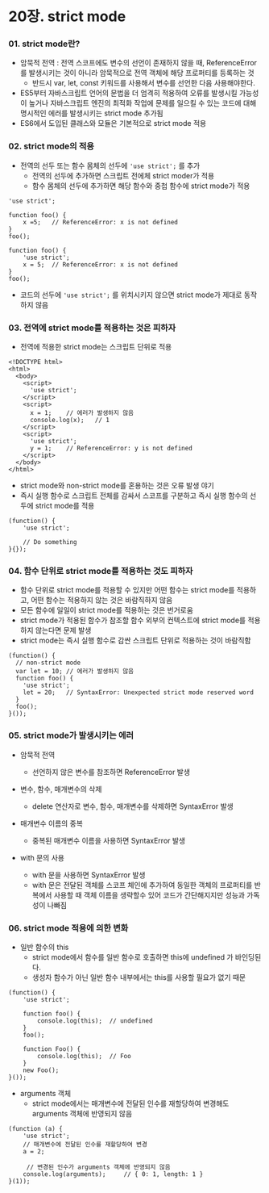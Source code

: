 # 20장. strict mode

### 01. strict mode란?
- 암묵적 전역 : 전역 스코프에도 변수의 선언이 존재하지 않을 때, ReferenceError를 발생시키는 것이 아니라 암묵적으로 전역 객체에 해당 프로퍼티를 등록하는 것
  - 반드시 var, let, const 키워드를 사용해서 변수를 선언한 다음 사용해야한다.
- ES5부터 자바스크립트 언어의 문법을 더 엄격히 적용하여 오류를 발생시킬 가능성이 높거나 자바스크립트 엔진의 최적화 작업에 문제를 일으킬 수 있는 코드에 대해 명시적인 에러를 발생시키는 strict mode 추가됨
- ES6에서 도입된 클래스와 모듈은 기본적으로 strict mode 적용

### 02. strict mode의 적용
- 전역의 선두 또는 함수 몸체의 선두에 `'use strict';` 를 추가
  - 전역의 선두에 추가하면 스크립트 전에체 strict moder가 적용
  - 함수 몸체의 선두에 추가하면 해당 함수와 중첩 함수에 strict mode가 적용


```
'use strict';

function foo() {
    x =5;   // ReferenceError: x is not defined
}
foo();
```
```
function foo() {
    'use strict';
    x = 5;  // ReferenceError: x is not defined
}
foo();
```
- 코드의 선두에 `'use strict';` 를 위치시키지 않으면 strict mode가 제대로 동작하지 않음

### 03. 전역에 strict mode를 적용하는 것은 피하자
- 전역에 적용한 strict mode는 스크립트 단위로 적용
  
```
<!DOCTYPE html>
<html>
  <body>
    <script>
      'use strict';
    </script>
    <script>
      x = 1;	// 에러가 발생하지 않음
      console.log(x);	// 1
    </script>
    <script>
      'use strict';
      y = 1;	// ReferenceError: y is not defined
    </script>
  </body>
</html>
```
- strict mode와 non-strict mode를 혼용하는 것은 오류 발생 야기
- 즉시 실행 함수로 스크립트 전체를 감싸서 스코프를 구분하고 즉시 실행 함수의 선두에 strict mode를 적용

```
(function() {
    'use strict';

    // Do something
}{});
```

### 04. 함수 단위로 strict mode를 적용하는 것도 피하자

- 함수 단위로 strict mode를 적용할 수 있지만 어떤 함수는 strict mode를 적용하고, 어떤 함수는 적용하지 않는 것은 바람직하지 않음
- 모든 함수에 일일이 strict mode를 적용하는 것은 번거로움
- strict mode가 적용된 함수가 참조할 함수 외부의 컨텍스트에 strict mode를 적용하지 않는다면 문제 발생
- strict mode는 즉시 실행 함수로 감싼 스크립트 단위로 적용하는 것이 바람직함

```
(function() {
  // non-strict mode
  var let = 10;	// 에러가 발생하지 않음
  function foo() {
    'use strict';
    let = 20;	// SyntaxError: Unexpected strict mode reserved word
  }
  foo();
}());
```

### 05. strict mode가 발생시키는 에러

- 암묵적 전역
  - 선언하지 않은 변수를 참조하면 ReferenceError 발생

- 변수, 함수, 매개변수의 삭제
  - delete 연산자로 변수, 함수, 매개변수를 삭제하면 SyntaxError 발생

- 매개변수 이름의 중복
  - 중복된 매개변수 이름을 사용하면 SyntaxError 발생

- with 문의 사용
  - with 문을 사용하면 SyntaxError 발생
  - with 문은 전달된 객체를 스코프 체인에 추가하여 동일한 객체의 프로퍼티를 반복에서 사용할 때 객체 이름을 생략할수 있어 코드가 간단해지지만 성능과 가독성이 나빠짐

### 06. strict mode 적용에 의한 변화
  
- 일반 함수의 this
  - strict mode에서 함수를 일반 함수로 호출하면 this에 undefined 가 바인딩된다. 
  - 생성자 함수가 아닌 일반 함수 내부에서는 this를 사용할 필요가 없기 때문

```
(function() {
    'use strict';
  
    function foo() {
        console.log(this);	// undefined
    }
    foo();
  
    function Foo() {
        console.log(this);	// Foo
    }
    new Foo();
}());
```

- arguments 객체
  - strict mode에서는 매개변수에 전달된 인수를 재할당하여 변경해도 arguments 객체에 반영되지 않음

```
(function (a) {
    'use strict';
    // 매개변수에 전달된 인수를 재할당하여 변경
    a = 2;
  
     // 변경된 인수가 arguments 객체에 반영되지 않음
    console.log(arguments);	    // { 0: 1, length: 1 }
}(1));
```